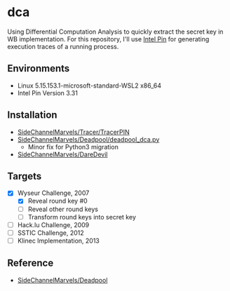 # dca
Using Differential Computation Analysis to quickly extract the secret key in WB implementation. For this repository, I'll use [Intel Pin](https://www.intel.com/content/www/us/en/developer/articles/tool/pin-a-binary-instrumentation-tool-downloads.html) for generating execution traces of a running process.

## Environments
- Linux 5.15.153.1-microsoft-standard-WSL2 x86_64
- Intel Pin Version 3.31

## Installation
- [SideChannelMarvels/Tracer/TracerPIN](https://github.com/SideChannelMarvels/Tracer/tree/master/TracerPIN)
- [SideChannelMarvels/Deadpool/deadpool_dca.py](https://github.com/SideChannelMarvels/Deadpool/blob/master/deadpool_dca.py)
	- Minor fix for Python3 migration
- [SideChannelMarvels/DareDevil](https://github.com/SideChannelMarvels/Daredevil)

## Targets
- [x] Wyseur Challenge, 2007
	- [x] Reveal round key #0
	- [ ] Reveal other round keys
	- [ ] Transform round keys into secret key
- [ ] Hack.lu Challenge, 2009
- [ ] SSTIC Challenge, 2012
- [ ] Klinec Implementation, 2013

## Reference
- [SideChannelMarvels/Deadpool](https://github.com/SideChannelMarvels/Deadpool)